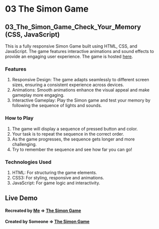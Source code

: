 # 03 The Simon Game

## 03_The_Simon_Game_Check_Your_Memory (CSS, JavaScript)

This is a fully responsive Simon Game built using HTML, CSS, and JavaScript. The game features interactive animations and sound effects to provide an engaging user experience. The game is hosted [here](https://the-simon-game-03.netlify.app/).

### Features

1. Responsive Design: The game adapts seamlessly to different screen sizes, ensuring a consistent experience across devices.
2. Animations: Smooth animations enhance the visual appeal and make gameplay more engaging.
3. Interactive Gameplay: Play the Simon game and test your memory by following the sequence of lights and sounds.

### How to Play

1. The game will display a sequence of pressed button and color.
2. Your task is to repeat the sequence in the correct order.
3. As the game progresses, the sequence gets longer and more challenging.
4. Try to remember the sequence and see how far you can go!

### Technologies Used

1. HTML: For structuring the game elements.
2. CSS3: For styling, responsive and animations.
3. JavaScript: For game logic and interactivity.

## Live Demo

#### Recreated by [Me](https://github.com/AbhiSH0919) &rArr; [The Simon Game](https://the-simon-game-03.netlify.app/)

#### Created by Someone &rArr; [The Simon Game](https://simongame.netlify.app/)
